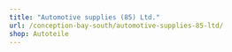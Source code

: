 ```yaml
---
title: "Automotive supplies (85) Ltd."
url: /conception-bay-south/automotive-supplies-85-ltd/
shop: Autoteile
---
```


